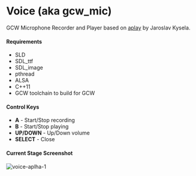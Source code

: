 # Voice (aka gcw_mic)

GCW Microphone Recorder and Player based on [aplay][1] by Jaroslav Kysela.

#### Requirements

- SLD
- SDL_ttf
- SDL_image
- pthread
- ALSA
- C++11
- GCW toolchain to build for GCW

#### Control Keys

- **A** - Start/Stop recording
- **B** - Start/Stop playing
- **UP/DOWN** - Up/Down volume
- **SELECT** - Close

#### Current Stage Screenshot

![voice-aplha-1](https://cloud.githubusercontent.com/assets/2637672/4055154/95e45e94-2d9d-11e4-9b1c-cbc437daabeb.png)


  [1]: http://git.alsa-project.org/?p=alsa-utils.git
